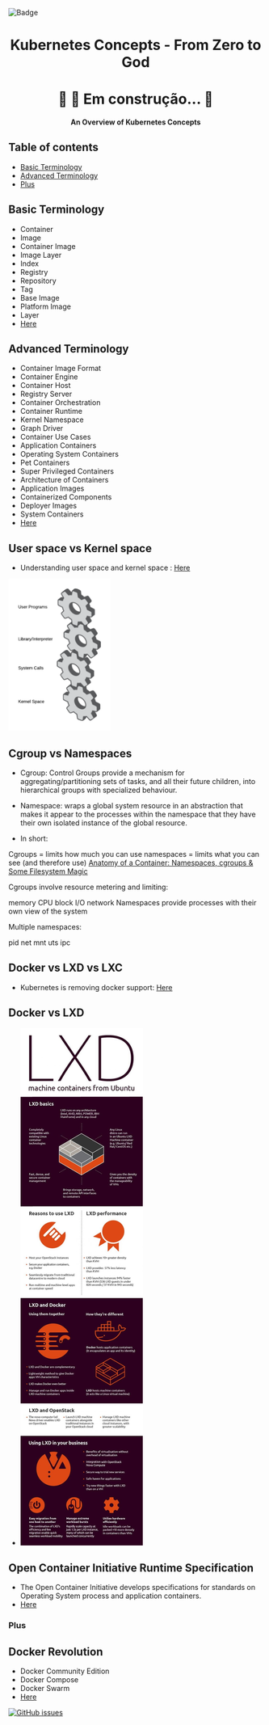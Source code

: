 ![Badge](https://img.shields.io/static/v1?label=Kubernetes&message=From%20Zero%20To%20God&color=326CE5&style=for-the-badge&logo=ghost)

<h1 align="center">
    Kubernetes Concepts - From Zero to God
</h1>


<h1 align="center"> 
	🚧  🚀 Em construção...  🚧
</h1>



<h4 align="center">An Overview of Kubernetes Concepts</h4>


## Table of contents
* [Basic Terminology](#basic-terminology)
* [Advanced Terminology](#advanced-terminology)
* [Plus](#plus)


## Basic Terminology
  - Container
  - Image
  - Container Image
  - Image Layer
  - Index
  - Registry
  - Repository
  - Tag
  - Base Image
  - Platform Image
  - Layer 
  - <a href="https://developers.redhat.com/blog/2016/01/13/a-practical-introduction-to-docker-container-terminology/">Here</a>

## Advanced Terminology 
  - Container Image Format
  - Container Engine
  - Container Host
  - Registry Server
  - Container Orchestration
  - Container Runtime
  - Kernel Namespace
  - Graph Driver
  - Container Use Cases
  - Application Containers
  - Operating System Containers
  - Pet Containers
  - Super Privileged Containers
  - Architecture of Containers
  - Application Images
  - Containerized  Components
  - Deployer Images
  - System Containers  
  - <a href="https://developers.redhat.com/blog/2018/02/22/container-terminology-practical-introduction/#h.6yt1ex5wfo3l">Here</a>



## User space vs Kernel space
- Understanding user space and kernel space : <a href="https://www.redhat.com/en/blog/architecting-containers-part-1-why-understanding-user-space-vs-kernel-space-matters">Here</a>

<img src="./img/user-space-vs-kernel-space-system-calls-gears.png" alt="user-space-vs-kernel-space-system"
	title="user-space-vs-kernel-space-system" height="300" />


## Cgroup vs Namespaces
- Cgroup: Control Groups provide a mechanism for aggregating/partitioning sets of tasks, and all their future children, into hierarchical groups with specialized behaviour.
- Namespace: wraps a global system resource in an abstraction that makes it appear to the processes within the namespace that they have their own isolated instance of the global resource.

- In short:

Cgroups = limits how much you can use
namespaces = limits what you can see (and therefore use)
<a href="https://pt.slideshare.net/jpetazzo/anatomy-of-a-container-namespaces-cgroups-some-filesystem-magic-linuxcon">Anatomy of a Container: Namespaces, cgroups & Some Filesystem Magic</a>

Cgroups involve resource metering and limiting:

memory
CPU
block I/O
network
Namespaces provide processes with their own view of the system

Multiple namespaces:

pid
net
mnt
uts
ipc


## Docker vs LXD vs LXC

 - Kubernetes is removing docker support: <a href="https://www.openshift.com/blog/kubernetes-is-removing-docker-support-kubernetes-is-not-removing-docker-support">Here</a>

## Docker vs LXD
- <img src="./img/DockerLXD.jpg">


## Open Container Initiative Runtime Specification
 - The Open Container Initiative develops specifications for standards on Operating System process and application containers.
 - <a href="https://github.com/opencontainers/runtime-spec/blob/master/spec.md">Here</a>






### Plus

## Docker Revolution
 - Docker Community Edition
 - Docker Compose
 - Docker Swarm
 - <a href="https://www.infoworld.com/article/3204171/what-is-docker-the-spark-for-the-container-revolution.html"> Here </a>



[![GitHub issues](https://img.shields.io/static/v1?label=Kubernetes&message=From%20Zero%20To%20God&color=326CE5&style=for-the-badge&logo=ghost)](https://github.com/ryanface/Kubernetes-from-zero-to-god/issues)

